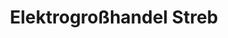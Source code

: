 ---
title: "Elektrogroßhandel Streb"
url: /lahr-schwarzwald/elektrogrosshandel-streb/
shop: Großhandel
---